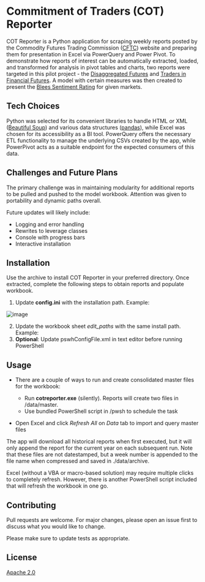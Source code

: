 # Commitment of Traders (COT) Reporter

COT Reporter is a Python application for scraping weekly reports posted by the Commodity Futures Trading Commission ([CFTC](https://www.cftc.gov/MarketReports/CommitmentsofTraders/index.htm)) website and preparing them for presentation in Excel via PowerQuery and Power Pivot. To demonstrate how reports of interest can be automatically extracted, loaded, and transformed for analysis in pivot tables and charts, two reports were targeted in this pilot project - the [Disaggregated Futures](https://www.cftc.gov/MarketReports/CommitmentsofTraders/HistoricalCompressed/index.htm) and [Traders in Financial Futures](https://www.cftc.gov/MarketReports/CommitmentsofTraders/HistoricalCompressed/index.htm). A model with certain measures was then created to present the [Blees Sentiment Rating](https://bit.ly/3S76uMm) for given markets.

## Tech Choices
Python was selected for its convenient libraries to handle HTML or XML ([Beautiful Soup](https://pypi.org/project/beautifulsoup4/)) and various data structures ([pandas](https://pandas.pydata.org/)), while Excel was chosen for its accessibility as a BI tool. PowerQuery offers the necessary ETL functionality to manage the underlying CSVs created by the app, while PowerPivot acts as a suitable endpoint for the expected consumers of this data.

## Challenges and Future Plans
The primary challenge was in maintaining modularity for additional reports to be pulled and pushed to the model workbook. Attention was given to portability and dynamic paths overall.

Future updates will likely include:

- Logging and error handling
- Rewrites to leverage classes
- Console with progress bars
- Interactive installation

## Installation

Use the archive to install COT Reporter in your preferred directory. Once extracted, complete the following steps to obtain reports and populate workbook.

1. Update **config.ini** with the installation path. Example:

![image](https://cloud.githubusercontent.com/assets/9053854/24495974/fbf2e0cc-1547-11e7-846c-25b5fac7f6b1.png)

2. Update the workbook sheet *edit_paths* with the same install path. Example:
3. **Optional**: Update pswhConfigFile.xml in text editor before running PowerShell

## Usage

* There are a couple of ways to run and create consolidated master files for the workbook:
    * Run **cotreporter.exe** (silently). Reports will create two files in /data/master.
    * Use bundled PowerShell script in /pwsh to schedule the task

* Open Excel and click *Refresh All* on *Data* tab to import and query master files

The app will download all historical reports when first executed, but it will only append the report for the current year on each subsequent run. Note that these files are not datestamped, but a week number is appended to the file name when compressed and saved in ./data/archive.

Excel (without a VBA or macro-based solution) may require multiple clicks to completely refresh. However, there is another PowerShell script included that will refresh the workbook in one go.

## Contributing
Pull requests are welcome. For major changes, please open an issue first to discuss what you would like to change.

Please make sure to update tests as appropriate.

## License
[Apache 2.0](http://www.apache.org/licenses/)